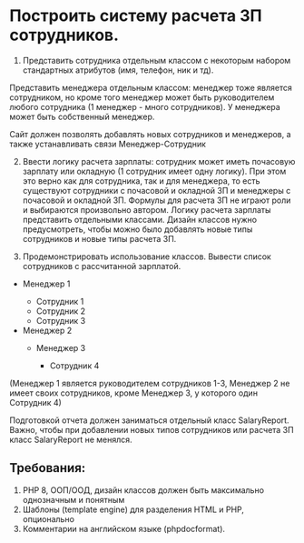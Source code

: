 # Построить систему расчета ЗП сотрудников.

1) Представить сотрудника отдельным классом с некоторым набором
стандартных атрибутов (имя, телефон, ник и тд).

Представить менеджера отдельным классом: менеджер тоже является
сотрудником, но кроме того
менеджер может быть руководителем любого сотрудника (1 менеджер - много
сотрудников).
У менеджера может быть собственный менеджер.

Сайт должен позволять добавлять новых сотрудников и менеджеров, а также
устанавливать связи Менеджер-Сотрудник

2) Ввести логику расчета зарплаты: сотрудник может иметь почасовую
зарплату или окладную (1 сотрудник имеет одну логику).
При этом это верно как для сотрудника, так и для менеджера, то есть
существуют сотрудники с почасовой и окладной ЗП и менеджеры с почасовой
и окладной ЗП.
Формулы для расчета ЗП не играют роли и выбираются произвольно автором.
Логику расчета зарплаты представить отдельными классами.
Дизайн классов нужно предусмотреть, чтобы можно было добавлять новые
типы сотрудников и новые типы расчета ЗП.

3) Продемонстрировать использование классов. Вывести список сотрудников
с рассчитанной зарплатой.

* Менеджер 1 <Salary>
    * Сотрудник 1 <Salary>
    * Сотрудник 2 <Salary>
    * Сотрудник 3 <Salary>
* Менеджер 2 <Salary>
    * Менеджер 3 <Salary>
        * Сотрудник 4 <Salary>

(Менеджер 1 является руководителем сотрудников 1-3, Менеджер 2 не имеет
своих сотрудников, кроме Менеджер 3, у которого один Сотрудник 4)

Подготовкой отчета должен заниматься отдельный класс SalaryReport.
Важно, чтобы при добавлении новых типов сотрудников или расчета ЗП класс
SalaryReport не менялся.

## Требования:

1. PHP 8, ООП/ООД, дизайн классов должен быть максимально однозначным и
понятным
2. Шаблоны (template engine) для разделения HTML и PHP, опционально
3. Комментарии на английском языке (phpdocformat).